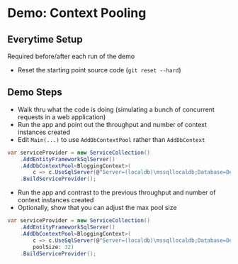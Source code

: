 ﻿# Demo: Context Pooling

## Everytime Setup

Required before/after each run of the demo
* Reset the starting point source code (`git reset --hard`)


## Demo Steps

* Walk thru what the code is doing (simulating a bunch of concurrent requests in a web application)
* Run the app and point out the throughput and number of context instances created
* Edit `Main(...)` to use `AddDbContextPool` rather than `AddDbContext`

```c#
var serviceProvider = new ServiceCollection()
	.AddEntityFrameworkSqlServer()
	.AddDbContextPool<BloggingContext>(
		c => c.UseSqlServer(@"Server=(localdb)\mssqllocaldb;Database=Demo.ContextPooling;Trusted_Connection=True;ConnectRetryCount=0;"))
	.BuildServiceProvider();
```

* Run the app and contrast to the previous throughput and number of context instances created
* Optionally, show that you can adjust the max pool size

```c#
var serviceProvider = new ServiceCollection()
	.AddEntityFrameworkSqlServer()
	.AddDbContextPool<BloggingContext>(
		c => c.UseSqlServer(@"Server=(localdb)\mssqllocaldb;Database=Demo.ContextPooling;Trusted_Connection=True;ConnectRetryCount=0;"),
		poolSize: 32)
	.BuildServiceProvider();
```
